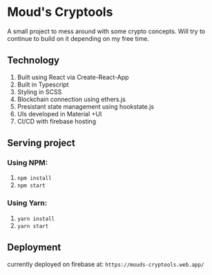 # Moud's Cryptools
A small project to mess around with some crypto concepts. Will try to continue to build on it depending on my free time.

## Technology
1. Built using React via Create-React-App
2. Built in Typescript
3. Styling in SCSS
4. Blockchain connection using ethers.js
5. Presistant state management using hookstate.js
6. UIs developed in Material +UI
7. CI/CD with firebase hosting

## Serving project
### Using NPM:
1. `npm install`
2. `npm start`

### Using Yarn:
1. `yarn install`
2. `yarn start`

## Deployment
currently deployed on firebase at: `https://mouds-cryptools.web.app/`